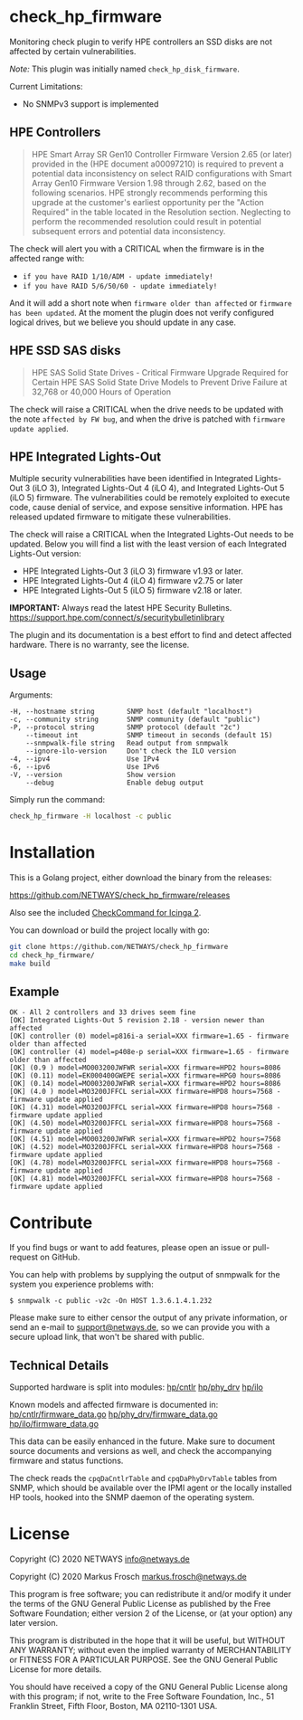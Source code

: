 # check_hp_firmware

Monitoring check plugin to verify HPE controllers an SSD disks are not affected by certain vulnerabilities.

*Note:* This plugin was initially named `check_hp_disk_firmware`.

Current Limitations:

* No SNMPv3 support is implemented

## HPE Controllers

> HPE Smart Array SR Gen10 Controller Firmware Version 2.65 (or later) provided in the (HPE document a00097210) is
> required to prevent a potential data inconsistency on select RAID configurations with Smart Array Gen10 Firmware
> Version 1.98 through 2.62, based on the following scenarios. HPE strongly recommends performing this upgrade at the
> customer's earliest opportunity per the "Action Required" in the table located in the Resolution section.
> Neglecting to perform the recommended resolution could result in potential subsequent errors and potential data
> inconsistency.

The check will alert you with a CRITICAL when the firmware is in the affected range with:

* `if you have RAID 1/10/ADM - update immediately!`
* `if you have RAID 5/6/50/60 - update immediately!`

And it will add a short note when `firmware older than affected` or `firmware has been updated`. At the moment the
plugin does not verify configured logical drives, but we believe you should update in any case.

## HPE SSD SAS disks

> HPE SAS Solid State Drives - Critical Firmware Upgrade Required for Certain HPE SAS Solid State Drive Models to
> Prevent Drive Failure at 32,768 or 40,000 Hours of Operation

The check will raise a CRITICAL when the drive needs to be updated with the note `affected by FW bug`, and when
the drive is patched with `firmware update applied`.

## HPE Integrated Lights-Out

Multiple security vulnerabilities have been identified in Integrated Lights-Out 3 (iLO 3),
Integrated Lights-Out 4 (iLO 4), and Integrated Lights-Out 5 (iLO 5) firmware. The vulnerabilities could be remotely
exploited to execute code, cause denial of service, and expose sensitive information. HPE has released updated
firmware to mitigate these vulnerabilities.

The check will raise a CRITICAL when the Integrated Lights-Out needs to be updated. Below you will find a list with
the least version of each Integrated Lights-Out version:

- HPE Integrated Lights-Out 3 (iLO 3) firmware v1.93 or later.
- HPE Integrated Lights-Out 4 (iLO 4) firmware v2.75 or later
- HPE Integrated Lights-Out 5 (iLO 5) firmware v2.18 or later.

**IMPORTANT:** Always read the latest HPE Security Bulletins. https://support.hpe.com/connect/s/securitybulletinlibrary

The plugin and its documentation is a best effort to find and detect affected hardware. There is no warranty, see the license.

## Usage

Arguments:

```
-H, --hostname string        SNMP host (default "localhost")
-c, --community string       SNMP community (default "public")
-P, --protocol string        SNMP protocol (default "2c")
    --timeout int            SNMP timeout in seconds (default 15)
    --snmpwalk-file string   Read output from snmpwalk
    --ignore-ilo-version     Don't check the ILO version
-4, --ipv4                   Use IPv4
-6, --ipv6                   Use IPv6
-V, --version                Show version
    --debug                  Enable debug output
```

Simply run the command:

```bash
check_hp_firmware -H localhost -c public
```

# Installation

This is a Golang project, either download the binary from the releases:

https://github.com/NETWAYS/check_hp_firmware/releases

Also see the included [CheckCommand for Icinga 2](icinga2.conf).

You can download or build the project locally with go:

```bash
git clone https://github.com/NETWAYS/check_hp_firmware
cd check_hp_firmware/
make build
```

## Example

    OK - All 2 controllers and 33 drives seem fine
    [OK] Integrated Lights-Out 5 revision 2.18 - version newer than affected
    [OK] controller (0) model=p816i-a serial=XXX firmware=1.65 - firmware older than affected
    [OK] controller (4) model=p408e-p serial=XXX firmware=1.65 - firmware older than affected
    [OK] (0.9 ) model=MO003200JWFWR serial=XXX firmware=HPD2 hours=8086
    [OK] (0.11) model=EK000400GWEPE serial=XXX firmware=HPG0 hours=8086
    [OK] (0.14) model=MO003200JWFWR serial=XXX firmware=HPD2 hours=8086
    [OK] (4.0 ) model=MO3200JFFCL serial=XXX firmware=HPD8 hours=7568 - firmware update applied
    [OK] (4.31) model=MO3200JFFCL serial=XXX firmware=HPD8 hours=7568 - firmware update applied
    [OK] (4.50) model=MO3200JFFCL serial=XXX firmware=HPD8 hours=7568 - firmware update applied
    [OK] (4.51) model=MO003200JWFWR serial=XXX firmware=HPD2 hours=7568
    [OK] (4.52) model=MO3200JFFCL serial=XXX firmware=HPD8 hours=7568 - firmware update applied
    [OK] (4.78) model=MO3200JFFCL serial=XXX firmware=HPD8 hours=7568 - firmware update applied
    [OK] (4.81) model=MO3200JFFCL serial=XXX firmware=HPD8 hours=7568 - firmware update applied


# Contribute

If you find bugs or want to add features, please open an issue or pull-request on GitHub.

You can help with problems by supplying the output of snmpwalk for the system you experience problems with:

    $ snmpwalk -c public -v2c -On HOST 1.3.6.1.4.1.232

Please make sure to either censor the output of any private information, or send an e-mail to support@netways.de,
so we can provide you with a secure upload link, that won't be shared with public.

## Technical Details

Supported hardware is split into modules: [hp/cntlr](hp/cntlr) [hp/phy_drv](hp/phy_drv) [hp/ilo](hp/ilo)

Known models and affected firmware is documented in: [hp/cntlr/firmware_data.go](hp/cntlr/firmware_data.go) [hp/phy_drv/firmware_data.go](hp/phy_drv/firmware_data.go) [hp/ilo/firmware_data.go](hp/ilo/firmware_data.go)

This data can be easily enhanced in the future. Make sure to document source documents and versions as well, and check
the accompanying firmware and status functions.

The check reads the `cpqDaCntlrTable` and `cpqDaPhyDrvTable` tables from SNMP, which should be available over the
IPMI agent or the locally installed HP tools, hooked into the SNMP daemon of the operating system.

# License

Copyright (C) 2020 NETWAYS <info@netways.de>

Copyright (C) 2020 Markus Frosch <markus.frosch@netways.de>

This program is free software; you can redistribute it and/or modify
it under the terms of the GNU General Public License as published by
the Free Software Foundation; either version 2 of the License, or
(at your option) any later version.

This program is distributed in the hope that it will be useful,
but WITHOUT ANY WARRANTY; without even the implied warranty of
MERCHANTABILITY or FITNESS FOR A PARTICULAR PURPOSE.  See the
GNU General Public License for more details.

You should have received a copy of the GNU General Public License along
with this program; if not, write to the Free Software Foundation, Inc.,
51 Franklin Street, Fifth Floor, Boston, MA 02110-1301 USA.
